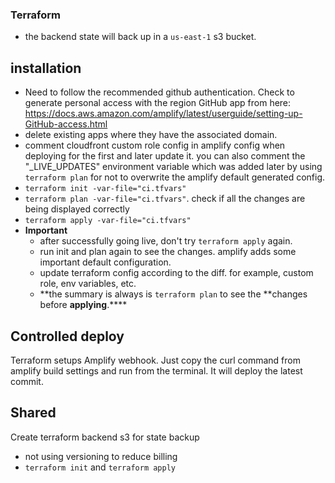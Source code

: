 ### Terraform

- the backend state will back up in a `us-east-1` s3 bucket.

## installation

- Need to follow the recommended github authentication. Check to generate personal access with the region GitHub app from here: https://docs.aws.amazon.com/amplify/latest/userguide/setting-up-GitHub-access.html
- delete existing apps where they have the associated domain.
- comment cloudfront custom role config in amplify config when deploying for the first and later update it. you can also comment the "\_LIVE_UPDATES" environment variable which was added later by using `terraform plan` for not to overwrite the amplify default generated config.
- `terraform init -var-file="ci.tfvars"`
- `terraform plan -var-file="ci.tfvars"`. check if all the changes are being displayed correctly
- `terraform apply -var-file="ci.tfvars"`
- **Important**
  - after successfully going live, don't try `terraform apply` again.
  - run init and plan again to see the changes. amplify adds some important default configuration.
  - update terraform config according to the diff. for example, custom role, env variables, etc.
  - **the summary is always is `terraform plan` to see the **changes before **applying**.\*\*\*\*

## Controlled deploy

Terraform setups Amplify webhook. Just copy the curl command from amplify build settings and run from the terminal. It will deploy the latest commit.

## Shared

Create terraform backend s3 for state backup

- not using versioning to reduce billing
- `terraform init` and `terraform apply`
